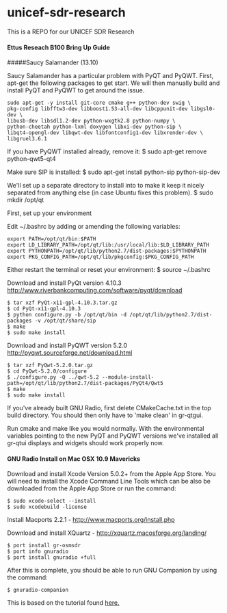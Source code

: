 unicef-sdr-research
===================

This is a REPO for our UNICEF SDR Research 




#### Ettus Reseach B100 Bring Up Guide

#####Saucy Salamander (13.10)

Saucy Salamander has a particular problem with PyQT and PyQWT. First, apt-get the following packages to get start. We will then manually build and install PyQT and PyQWT to get around the issue.

	sudo apt-get -y install git-core cmake g++ python-dev swig \
	pkg-config libfftw3-dev libboost1.53-all-dev libcppunit-dev libgsl0-dev \
	libusb-dev libsdl1.2-dev python-wxgtk2.8 python-numpy \
	python-cheetah python-lxml doxygen libxi-dev python-sip \
	libqt4-opengl-dev libqwt-dev libfontconfig1-dev libxrender-dev \
	libgruel3.6.1

If you have PyQWT installed already, remove it:
	$ sudo apt-get remove python-qwt5-qt4

Make sure SIP is installed:
	$ sudo apt-get install python-sip python-sip-dev

We'll set up a separate directory to install into to make it keep it nicely separated from anything else (in case Ubuntu fixes this problem).
	$ sudo mkdir /opt/qt

First, set up your environment

Edit ~/.bashrc by adding or amending the following variables:

	export PATH=/opt/qt/bin:$PATH
	export LD_LIBRARY_PATH=/opt/qt/lib:/usr/local/lib:$LD_LIBRARY_PATH
	export PYTHONPATH=/opt/qt/lib/python2.7/dist-packages:$PYTHONPATH
	export PKG_CONFIG_PATH=/opt/qt/lib/pkgconfig:$PKG_CONFIG_PATH

Either restart the terminal or reset your environment:
	$ source ~/.bashrc

Download and install PyQt version 4.10.3
http://www.riverbankcomputing.com/software/pyqt/download

	$ tar xzf PyQt-x11-gpl-4.10.3.tar.gz
	$ cd PyQt-x11-gpl-4.10.3
	$ python configure.py -b /opt/qt/bin -d /opt/qt/lib/python2.7/dist-packages -v /opt/qt/share/sip
	$ make
	$ sudo make install

Download and install PyQWT version 5.2.0
http://pyqwt.sourceforge.net/download.html

	$ tar xzf PyQwt-5.2.0.tar.gz
	$ cd PyQwt-5.2.0/configure
	$ ./configure.py -Q ../qwt-5.2 --module-install-path=/opt/qt/lib/python2.7/dist-packages/PyQt4/Qwt5
	$ make
	$ sudo make install

If you've already built GNU Radio, first delete CMakeCache.txt in the top build directory. You should then only have to 'make clean' in gr-qtgui.

Run cmake and make like you would normally. With the environmental variables pointing to the new PyQT and PyQWT versions we've installed all gr-qtui displays and widgets should work properly now.

#### GNU Radio Install on Mac OSX 10.9 Mavericks

Download and install Xcode Version 5.0.2+ from the Apple App Store.  You will need to install the Xcode Command Line Tools which can be also be downloaded from the Apple App Store or run the command:

	$ sudo xcode-select --install
	$ sudo xcodebuild -license

Install Macports 2.2.1 - http://www.macports.org/install.php

Download and install XQuartz - http://xquartz.macosforge.org/landing/

	$ port install gr-osmsdr
	$ port info gnuradio
	$ port install gnuradio +full
	
After this is complete, you should be able to run GNU Companion by using the command:

	$ gnuradio-companion
	
This is based on the tutorial found [here.](http://penturalabs.wordpress.com/2013/09/14/gnuradio-osx-installation-guide/)
